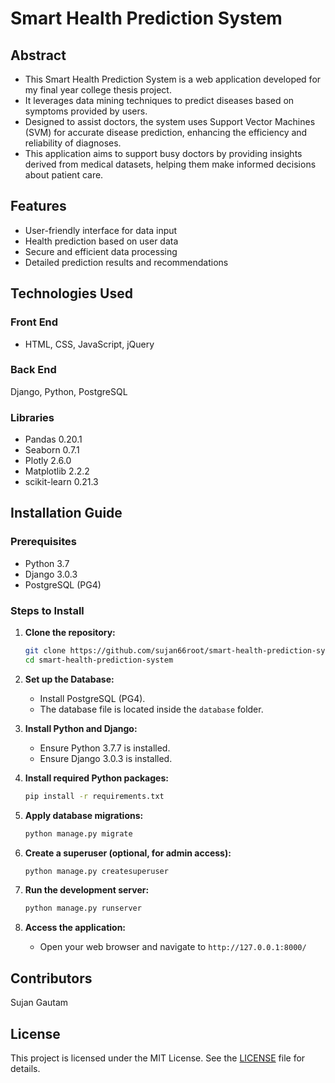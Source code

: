 # Smart Health Prediction System

## Abstract

- This Smart Health Prediction System is a web application developed for my final year college thesis project. 
- It leverages data mining techniques to predict diseases based on symptoms provided by users. 
- Designed to assist doctors, the system uses Support Vector Machines (SVM) for accurate disease prediction, enhancing the efficiency and reliability of diagnoses. 
- This application aims to support busy doctors by providing insights derived from medical datasets, helping them make informed decisions about patient care.

## Features

- User-friendly interface for data input
- Health prediction based on user data
- Secure and efficient data processing
- Detailed prediction results and recommendations

## Technologies Used

### Front End

- HTML, CSS, JavaScript, jQuery

### Back End

Django, Python, PostgreSQL

### Libraries

- Pandas 0.20.1
- Seaborn 0.7.1
- Plotly 2.6.0
- Matplotlib 2.2.2
- scikit-learn 0.21.3

## Installation Guide

### Prerequisites

- Python 3.7
- Django 3.0.3
- PostgreSQL (PG4)

### Steps to Install

1. **Clone the repository:**
    ```bash
    git clone https://github.com/sujan66root/smart-health-prediction-system.git
    cd smart-health-prediction-system
    ```

2. **Set up the Database:**
   - Install PostgreSQL (PG4).
   - The database file is located inside the `database` folder.

3. **Install Python and Django:**
   - Ensure Python 3.7.7 is installed.
   - Ensure Django 3.0.3 is installed.

4. **Install required Python packages:**
    ```bash
    pip install -r requirements.txt
    ```

5. **Apply database migrations:**
    ```bash
    python manage.py migrate
    ```

6. **Create a superuser (optional, for admin access):**
    ```bash
    python manage.py createsuperuser
    ```

7. **Run the development server:**
    ```bash
    python manage.py runserver
    ```

8. **Access the application:**
   - Open your web browser and navigate to `http://127.0.0.1:8000/`
  
## Contributors

Sujan Gautam

## License

This project is licensed under the MIT License. See the [LICENSE](LICENSE) file for details.
